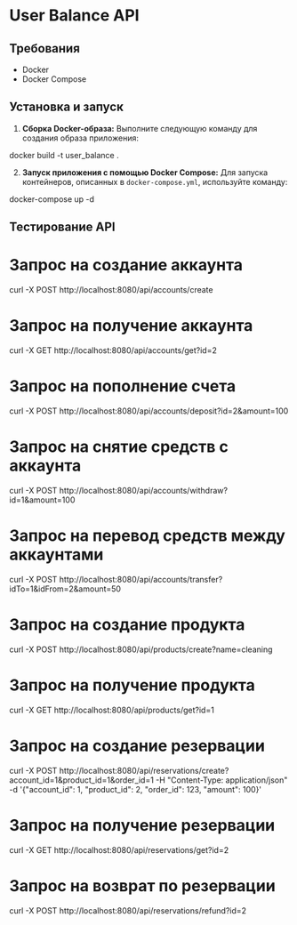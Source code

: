 # User Balance API

## Требования
- Docker
- Docker Compose

## Установка и запуск

1. **Сборка Docker-образа:**
   Выполните следующую команду для создания образа приложения:

docker build -t user_balance .

2. **Запуск приложения с помощью Docker Compose:**
   Для запуска контейнеров, описанных в `docker-compose.yml`, используйте команду:

docker-compose up -d

## Тестирование API

# Запрос на создание аккаунта
curl -X POST http://localhost:8080/api/accounts/create

# Запрос на получение аккаунта
curl -X GET http://localhost:8080/api/accounts/get?id=2

# Запрос на пополнение счета
curl -X POST http://localhost:8080/api/accounts/deposit?id=2&amount=100

# Запрос на снятие средств с аккаунта
curl -X POST http://localhost:8080/api/accounts/withdraw?id=1&amount=100

# Запрос на перевод средств между аккаунтами
curl -X POST http://localhost:8080/api/accounts/transfer?idTo=1&idFrom=2&amount=50

# Запрос на создание продукта
curl -X POST http://localhost:8080/api/products/create?name=cleaning

# Запрос на получение продукта
curl -X GET http://localhost:8080/api/products/get?id=1

# Запрос на создание резервации
curl -X POST http://localhost:8080/api/reservations/create?account_id=1&product_id=1&order_id=1 -H "Content-Type: application/json" -d '{"account_id": 1, "product_id": 2, "order_id": 123, "amount": 100}'

# Запрос на получение резервации
curl -X GET http://localhost:8080/api/reservations/get?id=2

# Запрос на возврат по резервации
curl -X POST http://localhost:8080/api/reservations/refund?id=2
